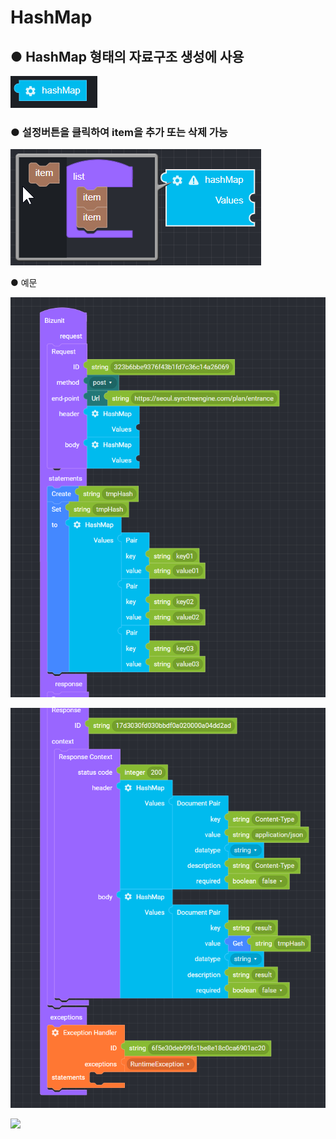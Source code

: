 # HashMap

## ● HashMap 형태의 자료구조 생성에 사용

![](../../.gitbook/assets/image%20%286%29.png)

### ● 설정버튼을 클릭하여 item을 추가 또는 삭제 가능

![](../../.gitbook/assets/image%20%2811%29.png)

● 예문

![](../../.gitbook/assets/image-2-%20%281%29.png)

![](../../.gitbook/assets/image-3-.png)

<img src ="https://github.com/outsider0827/outsider0827/tree/98411f65a92a53d003925c3ab71f6d8706fe54a4/.gitbook/assets/image_waifu2x_art_noise1_scale_tta_1.png">
